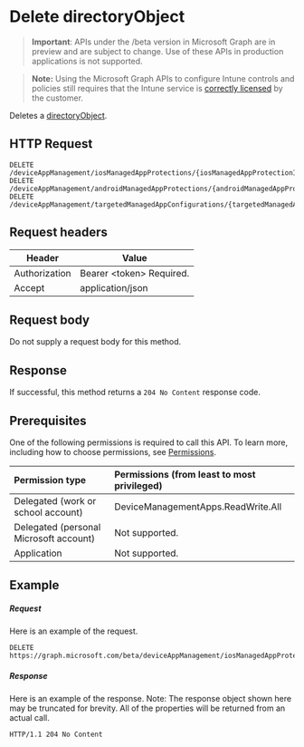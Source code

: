 ﻿# Delete directoryObject

> **Important**: APIs under the /beta version in Microsoft Graph are in preview and are subject to change. Use of these APIs in production applications is not supported.

> **Note:** Using the Microsoft Graph APIs to configure Intune controls and policies still requires that the Intune service is [correctly licensed](https://go.microsoft.com/fwlink/?linkid=839381) by the customer.

Deletes a [directoryObject](../resources/intune_mam_directoryobject.md).
## HTTP Request
<!-- {
  "blockType": "ignored"
}
-->
```http
DELETE /deviceAppManagement/iosManagedAppProtections/{iosManagedAppProtectionId}/targetedSecurityGroups/{directoryObjectId}
DELETE /deviceAppManagement/androidManagedAppProtections/{androidManagedAppProtectionId}/targetedSecurityGroups/{directoryObjectId}
DELETE /deviceAppManagement/targetedManagedAppConfigurations/{targetedManagedAppConfigurationId}/targetedSecurityGroups/{directoryObjectId}
```

## Request headers
|Header|Value|
|---|---|
|Authorization|Bearer &lt;token&gt; Required.|
|Accept|application/json|

## Request body
Do not supply a request body for this method.

## Response

If successful, this method returns a `204 No Content` response code.

## Prerequisites
One of the following permissions is required to call this API. To learn more, including how to choose permissions, see [Permissions](../../../concepts/permissions_reference.md).

|Permission type      | Permissions (from least to most privileged)              | 
|:--------------------|:---------------------------------------------------------| 
|Delegated (work or school account) | DeviceManagementApps.ReadWrite.All    | 
|Delegated (personal Microsoft account) | Not supported.    | 
|Application | Not supported. | 

## Example

##### Request

Here is an example of the request.
```http
DELETE https://graph.microsoft.com/beta/deviceAppManagement/iosManagedAppProtections/{iosManagedAppProtectionId}/targetedSecurityGroups/{directoryObjectId}
```

##### Response

Here is an example of the response. Note: The response object shown here may be truncated for brevity. All of the properties will be returned from an actual call.
```http
HTTP/1.1 204 No Content
```



